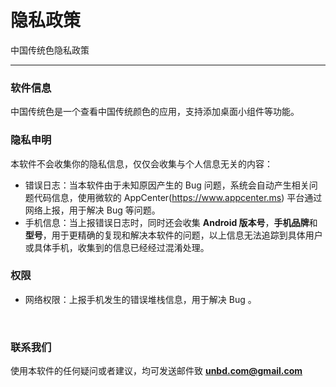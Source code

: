 # 隐私政策
中国传统色隐私政策
___


### 软件信息
中国传统色是一个查看中国传统颜色的应用，支持添加桌面小组件等功能。


### 隐私申明
本软件不会收集你的隐私信息，仅仅会收集与个人信息无关的内容：
- 错误日志：当本软件由于未知原因产生的 Bug 问题，系统会自动产生相关问题代码信息，使用微软的 AppCenter(https://www.appcenter.ms) 平台通过网络上报，用于解决 Bug 等问题。
- 手机信息：当上报错误日志时，同时还会收集 **Android 版本号**，**手机品牌**和**型号**，用于更精确的复现和解决本软件的问题，以上信息无法追踪到具体用户或具体手机，收集到的信息已经经过混淆处理。


### 权限
- 网络权限：上报手机发生的错误堆栈信息，用于解决 Bug 。


<br/>

### 联系我们
使用本软件的任何疑问或者建议，均可发送邮件致 **unbd.com@gmail.com**
